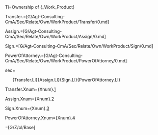 Ti=Ownership of {_Work_Product}

Transfer.=[G/Agt-Consulting-CmA/Sec/Relate/Own/WorkProduct/Transfer/0.md]

Assign.=[G/Agt-Consulting-CmA/Sec/Relate/Own/WorkProduct/Assign/0.md]

Sign.=[G/Agt-Consulting-CmA/Sec/Relate/Own/WorkProduct/Sign/0.md]

PowerOfAttorney.=[G/Agt-Consulting-CmA/Sec/Relate/Own/WorkProduct/PowerOfAttorney/0.md]

sec=<ol>{Transfer.LI}{Assign.LI}{Sign.LI}{PowerOfAttorney.LI}</ol>


Transfer.Xnum={Xnum}.<a href="#Relate.Own.WorkProduct.Transfer.Sec" class="xref">1</a>

Assign.Xnum={Xnum}.<a href="#Relate.Own.WorkProduct.Assign.Sec" class="xref">2</a>

Sign.Xnum={Xnum}.<a href="#Relate.Own.WorkProduct.Sign.Sec" class="xref">3</a>

PowerOfAttorney.Xnum={Xnum}.<a href="#Relate.Own.WorkProduct.PowerOfAttorney.Sec" class="xref">4</a>

=[G/Z/ol/Base]
